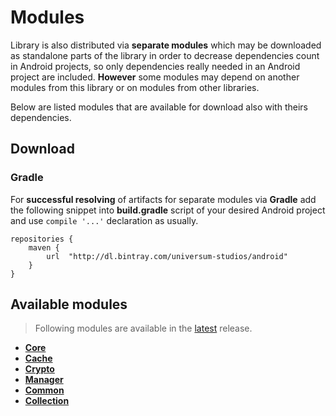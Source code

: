 Modules
===============

Library is also distributed via **separate modules** which may be downloaded as standalone parts of
the library in order to decrease dependencies count in Android projects, so only dependencies really
needed in an Android project are included. **However** some modules may depend on another modules
from this library or on modules from other libraries.

Below are listed modules that are available for download also with theirs dependencies.

## Download ##

### Gradle ###

For **successful resolving** of artifacts for separate modules via **Gradle** add the following snippet
into **build.gradle** script of your desired Android project and use `compile '...'` declaration
as usually.

    repositories {
        maven {
            url  "http://dl.bintray.com/universum-studios/android"
        }
    }

## Available modules ##
> Following modules are available in the [latest](https://github.com/universum-studios/android_preferences/releases "Latest Releases page") release.

- **[Core](https://github.com/universum-studios/android_preferences/tree/master/library-core)**
- **[Cache](https://github.com/universum-studios/android_preferences/tree/master/library-cache)**
- **[Crypto](https://github.com/universum-studios/android_preferences/tree/master/library-crypto)**
- **[Manager](https://github.com/universum-studios/android_preferences/tree/master/library-manager)**
- **[Common](https://github.com/universum-studios/android_preferences/tree/master/library-common)**
- **[Collection](https://github.com/universum-studios/android_preferences/tree/master/library-collection)**

